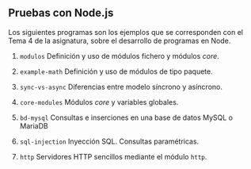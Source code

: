 ## Pruebas con Node.js

Los siguientes programas son los ejemplos que se corresponden con el Tema 4 de la asignatura, sobre el desarrollo de programas en Node.

1. `modulos`
Definición y uso de módulos fichero y módulos *core*.

2. `example-math`
Definición y uso de módulos de tipo paquete.

3. `sync-vs-async`
Diferencias entre modelo síncrono y asíncrono.

4. `core-modules`
Módulos *core* y variables globales.

5. `bd-mysql`
Consultas e inserciones en una base de datos MySQL o MariaDB

6. `sql-injection`
Inyección SQL. Consultas paramétricas.

7. `http`
Servidores HTTP sencillos mediante el módulo `http`.
